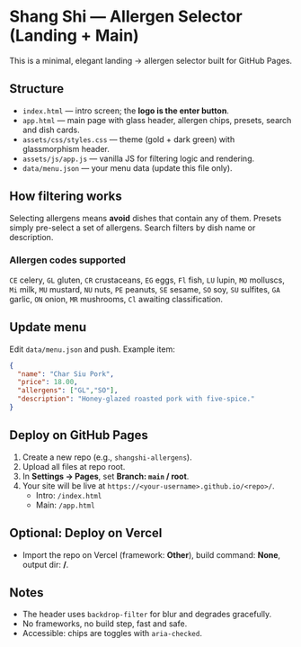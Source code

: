 # Shang Shi — Allergen Selector (Landing + Main)

This is a minimal, elegant landing → allergen selector built for GitHub Pages.

## Structure
- `index.html` — intro screen; the **logo is the enter button**.
- `app.html` — main page with glass header, allergen chips, presets, search and dish cards.
- `assets/css/styles.css` — theme (gold + dark green) with glassmorphism header.
- `assets/js/app.js` — vanilla JS for filtering logic and rendering.
- `data/menu.json` — your menu data (update this file only).

## How filtering works
Selecting allergens means **avoid** dishes that contain any of them. Presets simply pre-select a set of allergens.
Search filters by dish name or description.

### Allergen codes supported
`CE` celery, `GL` gluten, `CR` crustaceans, `EG` eggs, `Fl` fish, `LU` lupin,
`MO` molluscs, `Mi` milk, `MU` mustard, `NU` nuts, `PE` peanuts, `SE` sesame,
`SO` soy, `SU` sulfites, `GA` garlic, `ON` onion, `MR` mushrooms, `Cl` awaiting classification.

## Update menu
Edit `data/menu.json` and push. Example item:
```json
{
  "name": "Char Siu Pork",
  "price": 18.00,
  "allergens": ["GL","SO"],
  "description": "Honey-glazed roasted pork with five-spice."
}
```

## Deploy on GitHub Pages
1. Create a new repo (e.g., `shangshi-allergens`).
2. Upload all files at repo root.
3. In **Settings → Pages**, set **Branch: `main` / root**.
4. Your site will be live at `https://<your-username>.github.io/<repo>/`.
   - Intro: `/index.html`
   - Main: `/app.html`

## Optional: Deploy on Vercel
- Import the repo on Vercel (framework: **Other**), build command: **None**, output dir: **/**.

## Notes
- The header uses `backdrop-filter` for blur and degrades gracefully.
- No frameworks, no build step, fast and safe.
- Accessible: chips are toggles with `aria-checked`.
